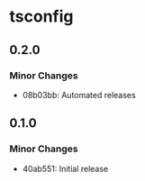 # tsconfig

## 0.2.0

### Minor Changes

- 08b03bb: Automated releases

## 0.1.0

### Minor Changes

- 40ab551: Initial release
